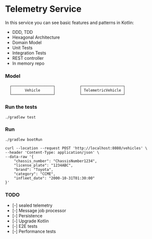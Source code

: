 # Telemetry Service

In this service you can see basic features and patterns in Kotlin:
* DDD, TDD
* Hexagonal Architecture
* Domain Model
* Unit Tests
* Integration Tests
* REST controller
* In memory repo

### Model
```
  ┌───────────────────┐           ┌───────────────────┐
  │      Vehicle      │           │ TelemetricVehicle │ 
  └───────────────────┘           └───────────────────┘ 
```

### Run the tests
`./gradlew test`


### Run
`./gradlew bootRun`

```
curl --location --request POST 'http://localhost:8080/vehicles' \
--header 'Content-Type: application/json' \
--data-raw '{
    "chassis_number": "ChassisNumber1234",
    "license_plate": "1234ABC",
    "brand": "Toyota",
    "category": "CCME",
    "infleet_date": "2000-10-31T01:30:00"
}'
```

### TODO
- [-] sealed telemetry
- [-] Message job processor
- [-] Persistence
- [-] Upgrade Kotlin
- [-] E2E tests
- [-] Performance tests

